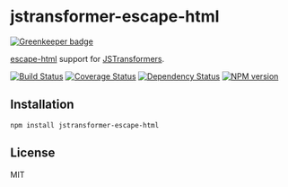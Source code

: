 # jstransformer-escape-html

[![Greenkeeper badge](https://badges.greenkeeper.io/jstransformers/jstransformer-escape-html.svg)](https://greenkeeper.io/)

[escape-html](http://npm.im/escape-html) support for [JSTransformers](http://github.com/jstransformers).

[![Build Status](https://img.shields.io/travis/jstransformers/jstransformer-escape-html/master.svg)](https://travis-ci.org/jstransformers/jstransformer-escape-html)
[![Coverage Status](https://img.shields.io/codecov/c/github/jstransformers/jstransformer-escape-html/master.svg)](https://codecov.io/gh/jstransformers/jstransformer-escape-html)
[![Dependency Status](https://img.shields.io/david/jstransformers/jstransformer-escape-html/master.svg)](http://david-dm.org/jstransformers/jstransformer-escape-html)
[![NPM version](https://img.shields.io/npm/v/jstransformer-escape-html.svg)](https://www.npmjs.org/package/jstransformer-escape-html)

## Installation

    npm install jstransformer-escape-html

## License

MIT
